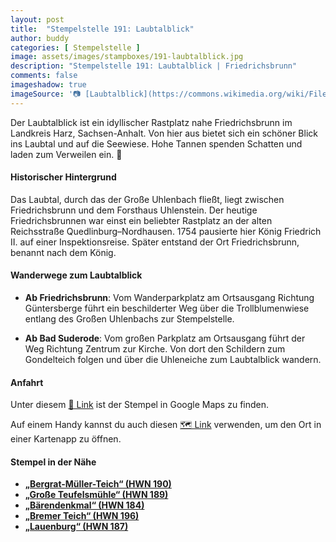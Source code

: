 ```yaml
---
layout: post
title:  "Stempelstelle 191: Laubtalblick"
author: buddy
categories: [ Stempelstelle ]
image: assets/images/stampboxes/191-laubtalblick.jpg
description: "Stempelstelle 191: Laubtalblick | Friedrichsbrunn"
comments: false
imageshadow: true
imageSource: '📷 [Laubtalblick](https://commons.wikimedia.org/wiki/File:Laubtalblick.jpg) von <a href="//commons.wikimedia.org/wiki/User:B.Thomas95" title="User:B.Thomas95">Thomas Binder</a> unter Lizenz [CC BY-SA 4.0](https://creativecommons.org/licenses/by-sa/4.0)'
---
```


Der Laubtalblick ist ein idyllischer Rastplatz nahe Friedrichsbrunn im Landkreis Harz, Sachsen-Anhalt. Von hier aus bietet sich ein schöner Blick ins Laubtal und auf die Seewiese. Hohe Tannen spenden Schatten und laden zum Verweilen ein. 🌲

#### Historischer Hintergrund

Das Laubtal, durch das der Große Uhlenbach fließt, liegt zwischen Friedrichsbrunn und dem Forsthaus Uhlenstein. Der heutige Friedrichsbrunnen war einst ein beliebter Rastplatz an der alten Reichsstraße Quedlinburg–Nordhausen. 1754 pausierte hier König Friedrich II. auf einer Inspektionsreise. Später entstand der Ort Friedrichsbrunn, benannt nach dem König. 

#### Wanderwege zum Laubtalblick

- **Ab Friedrichsbrunn**: Vom Wanderparkplatz am Ortsausgang Richtung Güntersberge führt ein beschilderter Weg über die Trollblumenwiese entlang des Großen Uhlenbachs zur Stempelstelle. 

- **Ab Bad Suderode**: Vom großen Parkplatz am Ortsausgang führt der Weg Richtung Zentrum zur Kirche. Von dort den Schildern zum Gondelteich folgen und über die Uhleneiche zum Laubtalblick wandern. 

#### Anfahrt

Unter diesem [📍 Link](https://www.google.com/maps/dir/?api=1&origin=&destination=51.67238%2C%2011.03650) ist der Stempel in Google Maps zu finden.

<div class="android-only">
  Auf einem Handy kannst du auch diesen 
  <a href="geo:51.67238,11.03650">🗺️ Link</a> 
  verwenden, um den Ort in einer Kartenapp zu öffnen.
  <p></p>
</div>

#### Stempel in der Nähe

- [**„Bergrat-Müller-Teich“ (HWN 190)**](/stempelstelle-190-bergrat-mueller-teich)
- [**„Große Teufelsmühle“ (HWN 189)**](/stempelstelle-189-grosse-teufelsmuehle)
- [**„Bärendenkmal“ (HWN 184)**](/stempelstelle-184-baerendenkmal)
- [**„Bremer Teich“ (HWN 196)**](/stempelstelle-196-bremer-teich)
- [**„Lauenburg“ (HWN 187)**](/stempelstelle-187-lauenburg)
